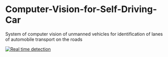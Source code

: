 # Computer-Vision-for-Self-Driving-Car
System of computer vision of unmanned vehicles for identification of lanes of automobile transport on the roads


<a href="https://vk.com/doc289323800_526692511"><img src="https://vk.com/doc289323800_526692511" title="Real time detection"/></a>
